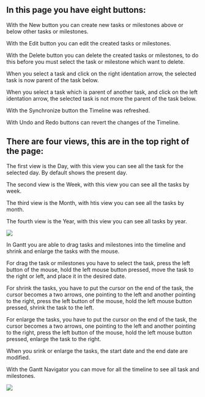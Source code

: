 ## In this page you have eight buttons: ##

With the New button you can create new tasks or milestones above or below other tasks or milestones.

With the Edit button you can edit the created tasks or milestones.

With the Delete button you can delete the created tasks or milestones, to do this before you must select the task or milestone which want to delete.

When you select a task and click on the right identation arrow, the selected task is now parent of the task below.

When you select a task which is parent of another task, and click on the left identation arrow, the selected task is not more the parent of the task below.

With the Synchronize button the Timeline was refreshed.

With Undo and Redo buttons can revert the changes of the Timeline.

## There are four views, this are in the top right of the page: ##

The first view is the Day, with this view you can see all the task for the selected day. By default shows the present day.

The second view is the Week, with this view you can see all the tasks by week.

The third view is the Month, with htis view you can see all the tasks by month.

The fourth view is the Year, with this view you can see all tasks by year.

<img src='http://projectforce.googlecode.com/svn/wiki/images/New/Gantt 1.png' />

In Gantt you are able to drag tasks and milestones into the timeline and shrink and enlarge the tasks with the mouse.

For drag the task or milestones you have to select the task, press the left button of the mouse, hold the left mouse button pressed, move the task to the right or left, and place it in the desired date.

For shrink the tasks, you have to put the cursor on the end of the task, the cursor becomes a two arrows, one pointing to the left and another pointing to the right, press the left button of the mouse, hold the left mouse button pressed, shrink the task to the left.

For enlarge the tasks, you have to put the cursor on the end of the task, the cursor becomes a two arrows, one pointing to the left and another pointing to the right, press the left button of the mouse, hold the left mouse button pressed, enlarge the task to the right.

When you srink or enlarge the tasks, the start date and the end date are modified.

With the Gantt Navigator you can move for all the timeline to see all task and milestones.

<img src='http://projectforce.googlecode.com/svn/wiki/images/New/Gantt 9.png' />